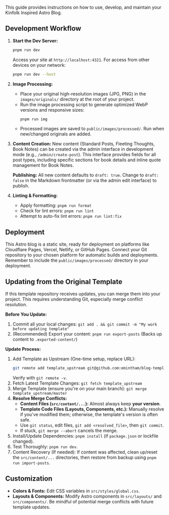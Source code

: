 This guide provides instructions on how to use, develop, and maintain your Kinfolk Inspired Astro Blog.

## Development Workflow

1.  **Start the Dev Server:**

    ```bash
    pnpm run dev
    ```

    Access your site at `http://localhost:4321`. For access from other devices on your network:

    ```bash
    pnpm run dev --host
    ```

2.  **Image Processing:**

    - Place your original high-resolution images (JPG, PNG) in the `images/originals/` directory at the root of your project.
    - Run the image processing script to generate optimized WebP versions and responsive sizes:
      ```bash
      pnpm run img
      ```
    - Processed images are saved to `public/images/processed/`. Run when new/changed originals are added.

3.  **Content Creation:**
    New content (Standard Posts, Fleeting Thoughts, Book Notes) can be created via the admin interface in development mode (e.g., `/admin/create-post`).
    This interface provides fields for all post types, including specific sections for book details and inline quote management for Book Notes.

    **Publishing:** All new content defaults to `draft: true`. Change to `draft: false` in the Markdown frontmatter (or via the admin edit interface) to publish.

4.  **Linting & Formatting:**
    - Apply formatting: `pnpm run format`
    - Check for lint errors: `pnpm run lint`
    - Attempt to auto-fix lint errors: `pnpm run lint:fix`

## Deployment

This Astro blog is a static site, ready for deployment on platforms like Cloudflare Pages, Vercel, Netlify, or GitHub Pages. Connect your Git repository to your chosen platform for automatic builds and deployments. Remember to include the `public/images/processed/` directory in your deployment.

## Updating from the Original Template

If this template repository receives updates, you can merge them into your project. This requires understanding Git, especially merge conflict resolution.

**Before You Update:**

1.  Commit all your local changes: `git add . && git commit -m "My work before updating template"`
2.  (Recommended) Export your content: `pnpm run export-posts`
    (Backs up content to `.exported-content/`)

**Update Process:**

1.  Add Template as Upstream (One-time setup, replace URL):
    ```bash
    git remote add template_upstream git@github.com:emintham/blog-template.git
    ```
    Verify with `git remote -v`.
2.  Fetch Latest Template Changes: `git fetch template_upstream`
3.  Merge Template (ensure you're on your main branch): `git merge template_upstream/master`
4.  **Resolve Merge Conflicts:**
    - **Content Files (`src/content/...`):** Almost always keep **your version**.
    - **Template Code Files (Layouts, Components, etc.):** Manually resolve if you've modified them; otherwise, the template's version is often safe.
    - Use `git status`, edit files, `git add <resolved_file>`, then `git commit`.
    - If stuck, `git merge --abort` cancels the merge.
5.  Install/Update Dependencies: `pnpm install` (if `package.json` or lockfile changed).
6.  Test Thoroughly: `pnpm run dev`.
7.  Content Recovery (If needed): If content was affected, clean up/reset the `src/content/...` directories, then restore from backup using `pnpm run import-posts`.

## Customization

- **Colors & Fonts:** Edit CSS variables in `src/styles/global.css`.
- **Layouts & Components:** Modify Astro components in `src/layouts/` and `src/components/`. Be mindful of potential merge conflicts with future template updates.

